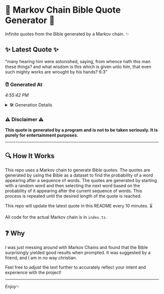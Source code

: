# 📖 Markov Chain Bible Quote Generator 📖

Infinite quotes from the Bible generated by a Markov chain. ✨

## ✨ Latest Quote ✨
"many hearing him were astonished, saying, from whence hath this man these things? and what wisdom is this which is given unto him, that even such mighty works are wrought by his hands? 6:3"

### ⏰ Generated At
*4:55:42 PM*

<details>
    <summary>🛠️ Generation Details</summary>
    <p>
        <strong>🌱 Seed:</strong> many<br>
        <strong>🔄 Iterations:</strong> 33<br>
        <strong>📜 Context History:</strong><br>[ many ]: hearing<br>[ many, hearing ]: him<br>[ many, hearing, him ]: were<br>[ many, hearing, him, were ]: astonished,<br>[ many, hearing, him, were, astonished, ]: saying,<br>[ many, hearing, him, were, astonished,, saying, ]: from<br>[ hearing, him, were, astonished,, saying,, from ]: whence<br>[ him, were, astonished,, saying,, from, whence ]: hath<br>[ were, astonished,, saying,, from, whence, hath ]: this<br>[ astonished,, saying,, from, whence, hath, this ]: man<br>[ saying,, from, whence, hath, this, man ]: these<br>[ from, whence, hath, this, man, these ]: things?<br>[ whence, hath, this, man, these, things? ]: and<br>[ hath, this, man, these, things?, and ]: what<br>[ this, man, these, things?, and, what ]: wisdom<br>[ man, these, things?, and, what, wisdom ]: is<br>[ these, things?, and, what, wisdom, is ]: this<br>[ things?, and, what, wisdom, is, this ]: which<br>[ and, what, wisdom, is, this, which ]: is<br>[ what, wisdom, is, this, which, is ]: given<br>[ wisdom, is, this, which, is, given ]: unto<br>[ is, this, which, is, given, unto ]: him,<br>[ this, which, is, given, unto, him, ]: that<br>[ which, is, given, unto, him,, that ]: even<br>[ is, given, unto, him,, that, even ]: such<br>[ given, unto, him,, that, even, such ]: mighty<br>[ unto, him,, that, even, such, mighty ]: works<br>[ him,, that, even, such, mighty, works ]: are<br>[ that, even, such, mighty, works, are ]: wrought<br>[ even, such, mighty, works, are, wrought ]: by<br>[ such, mighty, works, are, wrought, by ]: his<br>[ mighty, works, are, wrought, by, his ]: hands?<br>[ works, are, wrought, by, his, hands? ]: 6:3<br>
    </p>
</details>

### ⚠️ Disclaimer ⚠️
**This quote is generated by a program and is not to be taken seriously. It is purely for entertainment purposes.**

---

## 🔍 How It Works

This repo uses a Markov chain to generate Bible quotes. The quotes are generated by using the Bible as a dataset to find the probability of a word appearing after a sequence of words. The quotes are generated by starting with a random word and then selecting the next word based on the probability of it appearing after the current sequence of words. This process is repeated until the desired length of the quote is reached.

This repo will update the latest quote in this README every 10 minutes. ⏳

All code for the actual Markov chain is in `index.ts`.

## ❓ Why

I was just messing around with Markov Chains and found that the Bible surprisingly yielded good results when prompted. 
It was suggested by a friend, and I am in no way christian.

Feel free to adjust the text further to accurately reflect your intent and experience with the project!

---

*Enjoy*✨
